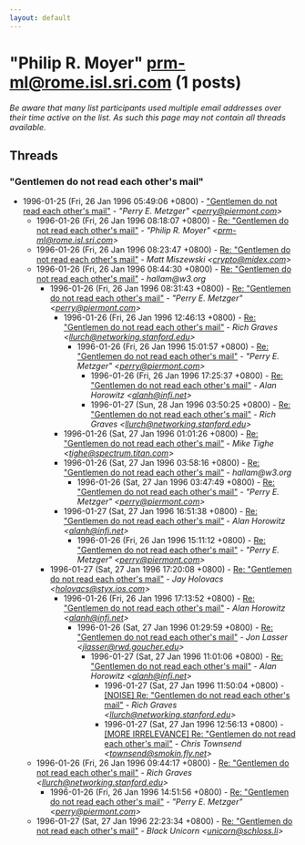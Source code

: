 ```yaml
---
layout: default
---
```


# "Philip R. Moyer" <prm-ml@rome.isl.sri.com> (1 posts)

_Be aware that many list participants used multiple email addresses over their time active on the list. As such this page may not contain all threads available._

## Threads

### "Gentlemen do not read each other's mail"
+ 1996-01-25 (Fri, 26 Jan 1996 05:49:06 +0800) - ["Gentlemen do not read each other's mail"](/archive/1996/01/c86b91c47fad7d4175cba31a85c027b2ba055fb414be85ad24c23dfba17d8c17) - _"Perry E. Metzger" \<perry@piermont.com\>_
  + 1996-01-26 (Fri, 26 Jan 1996 08:18:07 +0800) - [Re: "Gentlemen do not read each other's mail"](/archive/1996/01/71127ed4eab29ec59a42549769c1c60109878270a7754bc3341d13872d022b79) - _"Philip R. Moyer" \<prm-ml@rome.isl.sri.com\>_
  + 1996-01-26 (Fri, 26 Jan 1996 08:23:47 +0800) - [Re: "Gentlemen do not read each other's mail"](/archive/1996/01/81a9934748b7ae5130f8eb4a4bceba3d1e533c49561270726a9704b7f174dea5) - _Matt Miszewski \<crypto@midex.com\>_
  + 1996-01-26 (Fri, 26 Jan 1996 08:44:30 +0800) - [Re: "Gentlemen do not read each other's mail"](/archive/1996/01/ccadb90c5c8ace6b0d9fd0a325bd506606550034115dfe162496062da7dc5661) - _hallam@w3.org_
    + 1996-01-26 (Fri, 26 Jan 1996 08:31:43 +0800) - [Re: "Gentlemen do not read each other's mail"](/archive/1996/01/bb1d9c5f42cd7eaebf876cdfdc6e719b30a9bf6f8d844be73c9fc85256831861) - _"Perry E. Metzger" \<perry@piermont.com\>_
      + 1996-01-26 (Fri, 26 Jan 1996 12:46:13 +0800) - [Re: "Gentlemen do not read each other's mail"](/archive/1996/01/8e2471a94965d298f0fb8113fe3fc9d3000dd05ea05a2d40ae4889292d3f50ae) - _Rich Graves \<llurch@networking.stanford.edu\>_
        + 1996-01-26 (Fri, 26 Jan 1996 15:01:57 +0800) - [Re: "Gentlemen do not read each other's mail"](/archive/1996/01/9d7da491769ec60b098b451cd3ec1c686a4c7ced46b6b4ec1e3c56cc60e6ff94) - _"Perry E. Metzger" \<perry@piermont.com\>_
          + 1996-01-26 (Fri, 26 Jan 1996 17:25:37 +0800) - [Re: "Gentlemen do not read each other's mail"](/archive/1996/01/653901708cfbf5c0ef99eddf69a2c749ffba1f3411a87e3e59d80932e1257add) - _Alan Horowitz \<alanh@infi.net\>_
          + 1996-01-27 (Sun, 28 Jan 1996 03:50:25 +0800) - [Re: "Gentlemen do not read each other's mail"](/archive/1996/01/4ae98511b56c99f3b2c2759e7f587bc6f24803dea0464f8ffff9ac351dd49d19) - _Rich Graves \<llurch@networking.stanford.edu\>_
      + 1996-01-26 (Sat, 27 Jan 1996 01:01:26 +0800) - [Re: "Gentlemen do not read each other's mail"](/archive/1996/01/282dece663741e025a55a88207f0055e29d79b66cc29763097fcea3bef62e73b) - _Mike Tighe \<tighe@spectrum.titan.com\>_
      + 1996-01-26 (Sat, 27 Jan 1996 03:58:16 +0800) - [Re: "Gentlemen do not read each other's mail"](/archive/1996/01/69bf471e6f6f0d40161eb0bd6cf512f57e04af19c378d96db176e0953f323d34) - _hallam@w3.org_
        + 1996-01-26 (Sat, 27 Jan 1996 03:47:49 +0800) - [Re: "Gentlemen do not read each other's mail"](/archive/1996/01/7b2865706e779357a24aaf91c58cbfea532f50c034a8b12b36886c37865472dd) - _"Perry E. Metzger" \<perry@piermont.com\>_
      + 1996-01-27 (Sat, 27 Jan 1996 16:51:38 +0800) - [Re: "Gentlemen do not read each other's mail"](/archive/1996/01/1915f0af2e2dc0f0139492ffbe0baa6ed2197c2ad31e48782cf0b670914b4a8a) - _Alan Horowitz \<alanh@infi.net\>_
        + 1996-01-26 (Fri, 26 Jan 1996 15:11:12 +0800) - [Re: "Gentlemen do not read each other's mail"](/archive/1996/01/f40438bef9e3470af25647df834df9b125bfc1f0431f504a829c9028d38edd48) - _"Perry E. Metzger" \<perry@piermont.com\>_
    + 1996-01-27 (Sat, 27 Jan 1996 17:20:08 +0800) - [Re: "Gentlemen do not read each other's mail"](/archive/1996/01/f89183440fd4a89f8d21bb6d9a7dbbec2117a2cebaae02273ccc71997aeb1ac3) - _Jay Holovacs \<holovacs@styx.ios.com\>_
      + 1996-01-26 (Fri, 26 Jan 1996 17:13:52 +0800) - [Re: "Gentlemen do not read each other's mail"](/archive/1996/01/1b12626f2f331305ec1369f0d1306964f7e1c3ef27cd05b2261996afd06b20fe) - _Alan Horowitz \<alanh@infi.net\>_
        + 1996-01-26 (Sat, 27 Jan 1996 01:29:59 +0800) - [Re: "Gentlemen do not read each other's mail"](/archive/1996/01/717a2b7dc69c7e01e2d728a2ffcc00a48ff6b0c4fdf5b2feda38f7341271ac33) - _Jon Lasser \<jlasser@rwd.goucher.edu\>_
          + 1996-01-27 (Sat, 27 Jan 1996 11:01:06 +0800) - [Re: "Gentlemen do not read each other's mail"](/archive/1996/01/da52e725924770e6b2d8c63c23a71294a5ea9682c4ad0a14652086b83ab14943) - _Alan Horowitz \<alanh@infi.net\>_
            + 1996-01-27 (Sat, 27 Jan 1996 11:50:04 +0800) - [[NOISE] Re: "Gentlemen do not read each other's mail"](/archive/1996/01/d5dade63b86727ced2debac334a5d515f436c330c6085ec24a684a7384908ed7) - _Rich Graves \<llurch@networking.stanford.edu\>_
            + 1996-01-27 (Sat, 27 Jan 1996 12:56:13 +0800) - [[MORE IRRELEVANCE] Re: "Gentlemen do not read each other's mail"](/archive/1996/01/2eb7ce2678253667dd9de048c0fbd9f01ad8fb2fbba2b4a660544ad7a5836a9b) - _Chris Townsend \<townsend@smokin.fly.net\>_
  + 1996-01-26 (Fri, 26 Jan 1996 09:44:17 +0800) - [Re: "Gentlemen do not read each other's mail"](/archive/1996/01/693c9277ce259fc6cbccaac6a0c2532a89580e93369074564b9a7230982439a1) - _Rich Graves \<llurch@networking.stanford.edu\>_
    + 1996-01-26 (Fri, 26 Jan 1996 14:51:56 +0800) - [Re: "Gentlemen do not read each other's mail"](/archive/1996/01/914753e523ffee54ff912e5f2662821f618fd818c03c305e68fd19f596f0bb5f) - _"Perry E. Metzger" \<perry@piermont.com\>_
  + 1996-01-27 (Sat, 27 Jan 1996 22:23:34 +0800) - [Re: "Gentlemen do not read each other's mail"](/archive/1996/01/a046840cfffd0c924dd58b8525f810242ccdfb9ba26c4a3fcdd5bd9cb9a5d931) - _Black Unicorn \<unicorn@schloss.li\>_

